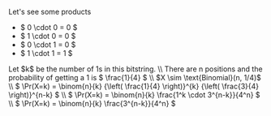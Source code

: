 Let's see some products
<ul>
<li> $ 0 \cdot 0 = 0 $
	<li> $ 1 \cdot 0 = 0 $
	<li> $ 0 \cdot 1 = 0 $
	<li> $ 1 \cdot 1 = 1 $
</ul>
Let $k$ be the number of 1s in this bitstring. \\
There are n positions and the probability of getting a 1 is $ \frac{1}{4} $ \\
$X \sim \text{Binomial}(n, 1/4)$ \\
$ \Pr(X=k) = \binom{n}{k} {\left( \frac{1}{4} \right)}^{k} {\left( \frac{3}{4} \right)}^{n-k} $ \\
$ \Pr(X=k) = \binom{n}{k} \frac{1^k \cdot 3^{n-k}}{4^n} $ \\
$ \Pr(X=k) = \binom{n}{k} \frac{3^{n-k}}{4^n} $
